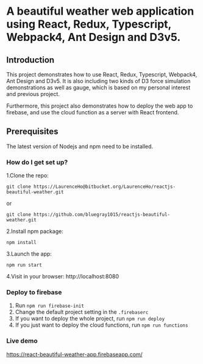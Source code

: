 # A beautiful weather web application using React, Redux, Typescript, Webpack4, Ant Design and D3v5.

## Introduction
This project demonstrates how to use React, Redux, Typescript, Webpack4, Ant Design and D3v5. 
It is also including two kinds of D3 force simulation demonstrations as well as gauge, which 
is based on my personal interest and previous project. 

Furthermore, this project also demonstrates how to deploy the web app to firebase, and use the cloud 
function as a server with React frontend.

## Prerequisites
The latest version of Nodejs and npm need to be installed.

### How do I get set up? ###

1.Clone the repo: 
```
git clone https://LaurenceHo@bitbucket.org/LaurenceHo/reactjs-beautiful-weather.git
```
or
```
git clone https://github.com/bluegray1015/reactjs-beautiful-weather.git
```

2.Install npm package: 
```
npm install
```

3.Launch the app: 
```
npm run start
```

4.Visit in your browser: http://localhost:8080

### Deploy to firebase
1. Run `npm run firebase-init`
2. Change the default project setting in the `.firebaserc`
3. If you want to deploy the whole project, run `npm run deploy`
4. If you just want to deploy the cloud functions, run `npm run functions`

### Live demo
https://react-beautiful-weather-app.firebaseapp.com/
